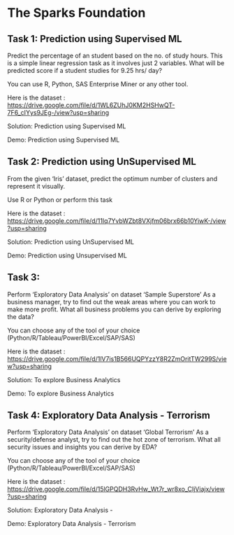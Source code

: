 # The Sparks Foundation

## Task 1: Prediction using Supervised ML

Predict the percentage of an student based on the no. of study hours.
This is a simple linear regression task as it involves just 2 variables.
What will be predicted score if a student studies for 9.25 hrs/ day?

You can use R, Python, SAS Enterprise Miner or any other tool.

Here is the dataset : https://drive.google.com/file/d/1WL6ZUhJ0KM2HSHwQT-7F6_cIYys9JEg-/view?usp=sharing

Solution: Prediction using Supervised ML

Demo: Prediction using Supervised ML



## Task 2: Prediction using UnSupervised ML

From the given ‘Iris’ dataset, predict the optimum number of clusters and represent it visually.

Use R or Python or perform this task

Here is the dataset : https://drive.google.com/file/d/11Iq7YvbWZbt8VXjfm06brx66b10YiwK-/view?usp=sharing

Solution: Prediction using UnSupervised ML

Demo: Prediction using Unsupervised ML


## Task 3:

Perform ‘Exploratory Data Analysis’ on dataset ‘Sample Superstore’
As a business manager, try to find out the weak areas where you can work to make more profit.
What all business problems you can derive by exploring the data?

You can choose any of the tool of your choice
(Python/R/Tableau/PowerBI/Excel/SAP/SAS)

Here is the dataset : https://drive.google.com/file/d/1lV7is1B566UQPYzzY8R2ZmOritTW299S/view?usp=sharing

Solution: To explore Business Analytics

Demo: To explore Business Analytics


## Task 4: Exploratory Data Analysis - Terrorism

Perform ‘Exploratory Data Analysis’ on dataset ‘Global Terrorism’
As a security/defense analyst, try to find out the hot zone of terrorism.
What all security issues and insights you can derive by EDA?

You can choose any of the tool of your choice (Python/R/Tableau/PowerBI/Excel/SAP/SAS)

Here is the dataset : https://drive.google.com/file/d/15lGPQDH3RvHw_Wt7r_wr8xo_CIjViajx/view?usp=sharing

Solution: Exploratory Data Analysis - 

Demo: Exploratory Data Analysis - Terrorism


